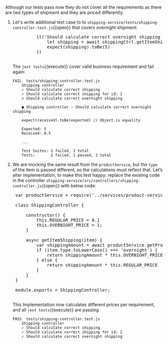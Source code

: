 Although our tests pass now they do not cover all the requirements as there are two types of shipment and they are priced differently. 

1. Let's write additional test case to to `shipping-service/tests/shipping-controller.test.js`{{open}} that covers overnight shipment:

    <pre class="file hljs js" data-target="clipboard">
            it('Should calculate correct overnight shipping ', async function () {
                let shipping = await shippingCtrl.getItemShipping({ id: 1, type: 'overnight' })
                expect(shipping).toBe(5)
            })
    </pre>

    The `jest tests`{{execute}} cover valid business requirement and fail again:

    ```text
    FAIL  tests/shipping-controller.test.js
        Shipping controller
        ✓ Should calculate correct shipping  
        ✓ Should calculate correct shipping for id: 2
        ✕ Should calculate correct overnight shipping  

        ● Shipping controller › Should calculate correct overnight shipping

        expect(received).toBe(expected) // Object.is equality

        Expected: 5
        Received: 0.5

        ...

        Test Suites: 1 failed, 1 total
        Tests:       1 failed, 1 passed, 2 total
    ```

2. We are mocking the same result from the `productService`, but the `type` of the item is passed different, so the calculations must reflect that. Let’s alter implementation, to make this test happy: replace the existing code in the controller `shipping-service/src/controllers/shipping-controller.js`{{open}} with below code:

    <pre class="file hljs js" data-filename="shipping-service/src/controllers/shipping-controller.js" data-target="replace">
    var productService = require('../services/product-service')

    class ShippingController {

        constructor() {
            this.REGULAR_PRICE = 0.1
            this.OVERNIGHT_PRICE = 1;
        }

        async getItemShipping(item) {
            var shippingAmount = await productService.getProductWeight(item.id)
            if (item.type.toLowerCase() === 'overnight') {
                return shippingAmount * this.OVERNIGHT_PRICE
            } else {
                return shippingAmount * this.REGULAR_PRICE
            }
        }
    }

    module.exports = ShippingController;
    </pre>

    This Implementation now calculates different prices per requirement, and all `jest tests`{{execute}} are passing

    ```text
    PASS  tests/shipping-controller.test.js
        Shipping controller
        ✓ Should calculate correct shipping  
        ✓ Should calculate correct shipping for id: 2
        ✓ Should calculate correct overnight shipping  
    ```
